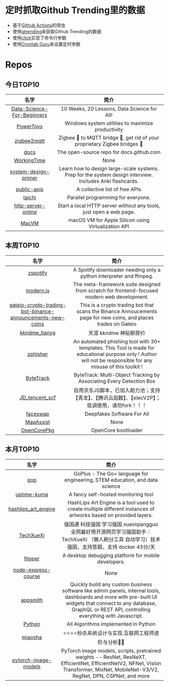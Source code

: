 # 定时抓取Github Trending里的数据
* 基于[Github Actions](https://docs.github.com/en/actions)的爬虫
* 使用[gtrending](https://github.com/hedythedev/gtrending)来获取Github Trending的数据
* 使用[click](https://github.com/pallets/click)实现了命令行参数
* 使用[Crontab Guru](https://crontab.guru/)来设置定时参数

# Repos
## 今日TOP10 
<!-- START OF DAILY_TOP10_REPOS -->
| 名字 | 简介 |
| :----: | :----: |
| [Data-Science-For-Beginners](https://github.com/microsoft/Data-Science-For-Beginners) | 10 Weeks, 20 Lessons, Data Science for All! |
| [PowerToys](https://github.com/microsoft/PowerToys) | Windows system utilities to maximize productivity |
| [zigbee2mqtt](https://github.com/Koenkk/zigbee2mqtt) | Zigbee 🐝 to MQTT bridge 🌉, get rid of your proprietary Zigbee bridges 🔨 |
| [docs](https://github.com/github/docs) | The open-source repo for docs.github.com |
| [WorkingTime](https://github.com/WorkerLivesMatter/WorkingTime) | None |
| [system-design-primer](https://github.com/donnemartin/system-design-primer) | Learn how to design large-scale systems. Prep for the system design interview. Includes Anki flashcards. |
| [public-apis](https://github.com/public-apis/public-apis) | A collective list of free APIs |
| [taichi](https://github.com/taichi-dev/taichi) | Parallel programming for everyone. |
| [http-server-online](https://github.com/EtherDream/http-server-online) | Start a local HTTP server without any tools, just open a web page. |
| [MacVM](https://github.com/KhaosT/MacVM) | macOS VM for Apple Silicon using Virtualization API |
<!-- END OF DAILY_TOP10_REPOS -->

## 本周TOP10
<!-- START OF WEEKLY_TOP10_REPOS -->
| 名字 | 简介 |
| :----: | :----: |
| [zspotify](https://github.com/Footsiefat/zspotify) | A Spotify downloader needing only a python interpreter and ffmpeg. |
| [modern.js](https://github.com/modern-js-dev/modern.js) | The meta-framework suite designed from scratch for frontend-focused modern web development. |
| [gateio-crypto-trading-bot-binance-announcements-new-coins](https://github.com/CyberPunkMetalHead/gateio-crypto-trading-bot-binance-announcements-new-coins) | This is a crypto trading bot that scans the Binance Annoucements page for new coins, and places trades on Gateio |
| [kkndme_tianya](https://github.com/shengcaishizhan/kkndme_tianya) | 天涯 kkndme 神贴聊房价 |
| [zphisher](https://github.com/htr-tech/zphisher) | An automated phishing tool with 30+ templates. This Tool is made for educational purpose only ! Author will not be responsible for any misuse of this toolkit ! |
| [ByteTrack](https://github.com/ifzhang/ByteTrack) | ByteTrack: Multi-Object Tracking by Associating Every Detection Box |
| [JD_tencent_scf](https://github.com/zero205/JD_tencent_scf) | 自用京东JS脚本，已加入助力池；支持【青龙】、【腾讯云函数】、【elecV2P】；低调使用，请勿fork！！！ |
| [faceswap](https://github.com/deepfakes/faceswap) | Deepfakes Software For All |
| [MapAssist](https://github.com/misterokaygo/MapAssist) | None |
| [OpenCorePkg](https://github.com/acidanthera/OpenCorePkg) | OpenCore bootloader |
<!-- END OF WEEKLY_TOP10_REPOS -->

## 本月TOP10
<!-- START OF MONTHLY_TOP10_REPOS -->
| 名字 | 简介 |
| :----: | :----: |
| [gop](https://github.com/goplus/gop) | GoPlus - The Go+ language for engineering, STEM education, and data science |
| [uptime-kuma](https://github.com/louislam/uptime-kuma) | A fancy self-hosted monitoring tool |
| [hashlips_art_engine](https://github.com/HashLips/hashlips_art_engine) | HashLips Art Engine is a tool used to create multiple different instances of artworks based on provided layers. |
| [TechXueXi](https://github.com/TechXueXi/TechXueXi) | 强国通 科技强国 学习强国 xuexiqiangguo 全网最好用开源网页学习强国助手：TechXueXi （懒人刷分工具 自动学习）技术强国，支持答题，支持 docker 45分/天 |
| [flipper](https://github.com/facebook/flipper) | A desktop debugging platform for mobile developers. |
| [node-express-course](https://github.com/john-smilga/node-express-course) | None |
| [appsmith](https://github.com/appsmithorg/appsmith) | Quickly build any custom business software like admin panels, internal tools, dashboards and more with pre-built UI widgets that connect to any database, GraphQL or REST API, controlling everything with Javascript. |
| [Python](https://github.com/TheAlgorithms/Python) | All Algorithms implemented in Python |
| [miaosha](https://github.com/qiurunze123/miaosha) | ⭐⭐⭐⭐秒杀系统设计与实现.互联网工程师进阶与分析🙋🐓 |
| [pytorch-image-models](https://github.com/rwightman/pytorch-image-models) | PyTorch image models, scripts, pretrained weights -- ResNet, ResNeXT, EfficientNet, EfficientNetV2, NFNet, Vision Transformer, MixNet, MobileNet-V3/V2, RegNet, DPN, CSPNet, and more |
<!-- END OF MONTHLY_TOP10_REPOS -->
